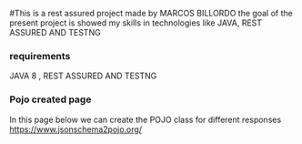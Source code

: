#This is a rest assured project made by MARCOS BILLORDO
the goal of the present project is showed my skills in technologies 
like JAVA, REST ASSURED AND TESTNG

### requirements
JAVA 8 , REST ASSURED AND TESTNG 

### Pojo created page 
In this page below we can create the POJO class for different responses
https://www.jsonschema2pojo.org/